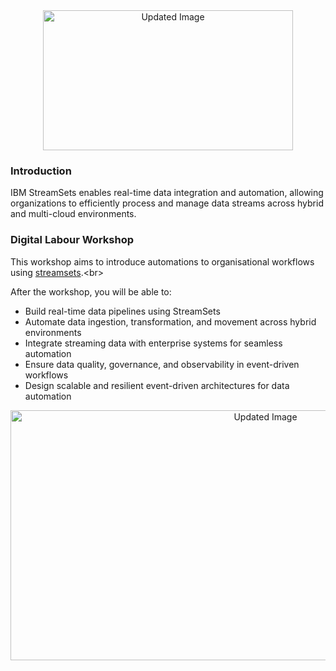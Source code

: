 <div align="center">
  <img src="https://github.com/user-attachments/assets/619606e5-6b9f-490a-b5da-34a81a2289e7" alt="Updated Image" width="400" height="224">
</div>

### Introduction
IBM StreamSets enables real-time data integration and automation, allowing organizations to efficiently process and manage data streams across hybrid and multi-cloud environments.

### Digital Labour Workshop
This workshop aims to introduce automations to organisational workflows using [streamsets]([https://www.ibm.com/products/watsonx-orchestrate](https://www.ibm.com/products/streamsets)).<br>

After the workshop, you will be able to:
- Build real-time data pipelines using StreamSets
- Automate data ingestion, transformation, and movement across hybrid environments
- Integrate streaming data with enterprise systems for seamless automation
- Ensure data quality, governance, and observability in event-driven workflows
- Design scalable and resilient event-driven architectures for data automation

<div align="center">
  <img src="https://github.com/user-attachments/assets/a396d0d3-c447-45d1-9ce5-8c452eb2c980" alt="Updated Image" style="width:800px; height:400px;">
</div>
